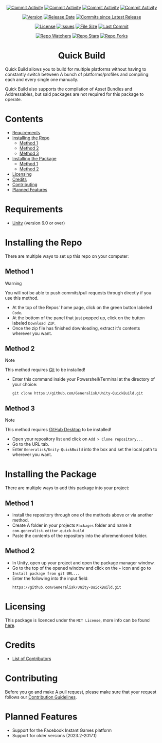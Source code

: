 <div align="center">
  
  [![Commit Activity](https://img.shields.io/github/commit-activity/w/Generalisk/Unity-QuickBuild)](https://github.com/Generalisk/Unity-QuickBuild)
  [![Commit Activity](https://img.shields.io/github/commit-activity/m/Generalisk/Unity-QuickBuild)](https://github.com/Generalisk/Unity-QuickBuild)
  [![Commit Activity](https://img.shields.io/github/commit-activity/y/Generalisk/Unity-QuickBuild)](https://github.com/Generalisk/Unity-QuickBuild)
  [![Commit Activity](https://img.shields.io/github/commit-activity/t/Generalisk/Unity-QuickBuild)](https://github.com/Generalisk/Unity-QuickBuild)
  
  [![Version](https://img.shields.io/github/v/release/Generalisk/Unity-QuickBuild)](https://github.com/Generalisk/Unity-QuickBuild/releases/latest)
  [![Release Date](https://img.shields.io/github/release-date/Generalisk/Unity-QuickBuild)](https://github.com/Generalisk/Unity-QuickBuild/releases/latest)
  [![Commits since Latest Release](https://img.shields.io/github/commits-since/Generalisk/Unity-QuickBuild/latest)](https://github.com/Generalisk/Unity-QuickBuild/releases/latest)
  
  [![License](https://img.shields.io/github/license/Generalisk/Unity-QuickBuild)](https://github.com/Generalisk/Unity-QuickBuild/blob/main/LICENSE)
  [![Issues](https://img.shields.io/github/issues/Generalisk/Unity-QuickBuild)](https://github.com/Generalisk/Unity-QuickBuild/issues)
  [![File Size](https://img.shields.io/github/repo-size/Generalisk/Unity-QuickBuild)](https://github.com/Generalisk/Unity-QuickBuild)
  [![Last Commit](https://img.shields.io/github/last-commit/Generalisk/Unity-QuickBuild)](https://github.com/Generalisk/Unity-QuickBuild)
  
  [![Repo Watchers](https://img.shields.io/github/watchers/Generalisk/Unity-QuickBuild)](https://github.com/Generalisk/Unity-QuickBuild)
  [![Repo Stars](https://img.shields.io/github/stars/Generalisk/Unity-QuickBuild)](https://github.com/Generalisk/Unity-QuickBuild)
  [![Repo Forks](https://img.shields.io/github/forks/Generalisk/Unity-QuickBuild)](https://github.com/Generalisk/Unity-QuickBuild)
</div>

<div align="center">
  
  # Quick Build
</div>

Quick Build allows you to build for multiple platforms without having to constantly switch between A bunch of platforms/profiles and compiling each and every single one manually.

Quick Build also supports the compilation of Asset Bundles and Addressables, but said packages are not required for this package to operate.

# Contents
- [Requirements](#requirements)
- [Installing the Repo](#installing-the-repo)
  - [Method 1](#method-1)
  - [Method 2](#method-2)
  - [Method 3](#method-3)
- [Installing the Package](#installing-the-package)
  - [Method 1](#method-1)
  - [Method 2](#method-2)
- [Licensing](#licensing)
- [Credits](#credits)
- [Contributing](#contributing)
- [Planned Features](#planned-features)

# Requirements
- [Unity](https://unity.com/download) (version 6.0 or over)

# Installing the Repo
There are multiple ways to set up this repo on your computer:
## Method 1
> [!WARNING]
> You will not be able to push commits/pull requests through directly if you use this method.
- At the top of the Repos' home page, click on the green button labeled `Code`.
- At the bottom of the panel that just popped up, click on the button labeled `Download ZIP`.
- Once the zip file has finished downloading, extract it's contents wherever you want.
## Method 2
> [!NOTE]
> This method requires [Git](https://git-scm.com/downloads) to be installed!
- Enter this command inside your Powershell/Terminal at the directory of your choice:
  ```
  git clone https://github.com/Generalisk/Unity-QuickBuild.git
  ```
## Method 3
> [!NOTE]
> This method requires [GitHub Desktop](https://desktop.github.com/) to be installed!
- Open your repository list and click on `Add > Clone repository...`
- Go to the URL tab.
- Enter `Generalisk/Unity-QuickBuild` into the box and set the local path to wherever you want.

# Installing the Package
There are multiple ways to add this package into your project:
## Method 1
- Install the repository through one of the methods above or via another method.
- Create A folder in your projects `Packages` folder and name it `com.generalisk.editor.quick-build`
- Paste the contents of the repository into the aforementioned folder.
## Method 2
- In Unity, open up your project and open the package manager window.
- Go to the top of the opened window and click on the `+` icon and go to `Install package from git URL...`
- Enter the following into the input field:
  ```
  https://github.com/Generalisk/Unity-QuickBuild.git
  ```

# Licensing
This package is licenced under the `MIT License`, more info can be found [here](../LICENSE).

# Credits
- [List of Contributors](CONTRIBUTORS.md)

# Contributing
Before you go and make A pull request, please make sure that your request follows our [Contribution Guidelines](CONTRIBUTING.md).

# Planned Features
- Support for the Facebook Instant Games platform
- Support for older versions (2023.2-2017.1)
